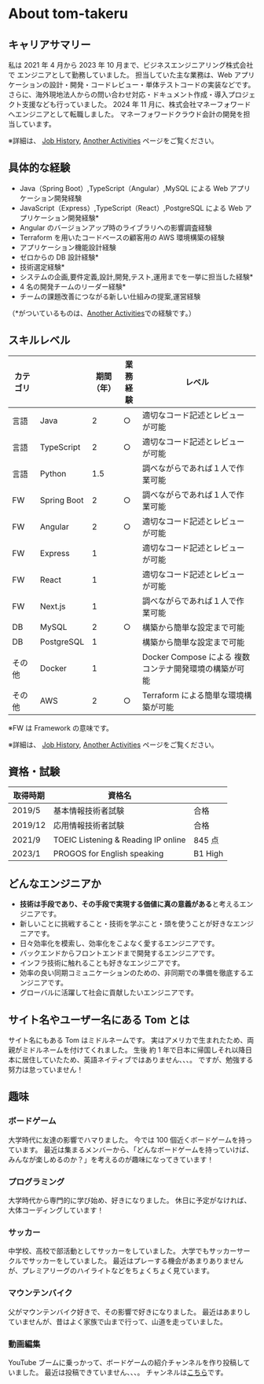 # About tom-takeru

## キャリアサマリー

私は 2021 年 4 月から 2023 年 10 月まで、ビジネスエンジニアリング株式会社で エンジニアとして勤務していました。
担当していた主な業務は、Web アプリケーションの設計・開発・コードレビュー・単体テストコードの実装などです。
さらに、海外現地法人からの問い合わせ対応・ドキュメント作成・導入プロジェクト支援なども行っていました。
2024 年 11 月に、株式会社マネーフォワードへエンジニアとして転職しました。
マネーフォワードクラウド会計の開発を担当しています。

※詳細は、 <a href='/jobHistory'>Job History</a>, <a href='/anotherActivities'>Another Activities</a> ページをご覧ください。

## 具体的な経験

- Java（Spring Boot）,TypeScript（Angular）,MySQL による Web アプリケーション開発経験
- JavaScript（Express）,TypeScript（React）,PostgreSQL による Web アプリケーション開発経験\*
- Angular のバージョンアップ時のライブラリへの影響調査経験
- Terraform を用いたコードベースの顧客用の AWS 環境構築の経験
- アプリケーション機能設計経験
- ゼロからの DB 設計経験\*
- 技術選定経験\*
- システムの企画,要件定義,設計,開発,テスト,運用までを一挙に担当した経験\*
- 4 名の開発チームのリーダー経験\*
- チームの課題改善につながる新しい仕組みの提案,運営経験

（\*がついているものは、<a href='/anotherActivities'>Another Activities</a>での経験です。）

## スキルレベル

| カテゴリ |             | 期間<br>（年） | 業務<br>経験 | レベル                                                 |
| -------- | ----------- | -------------- | ------------ | ------------------------------------------------------ |
| 言語     | Java        | 2              | ○            | 適切なコード記述とレビューが可能                       |
| 言語     | TypeScript  | 2              | ○            | 適切なコード記述とレビューが可能                       |
| 言語     | Python      | 1.5            |              | 調べながらであれば１人で作業可能                       |
| FW       | Spring Boot | 2              | ○            | 調べながらであれば１人で作業可能                       |
| FW       | Angular     | 2              | ○            | 適切なコード記述とレビューが可能                       |
| FW       | Express     | 1              |              | 適切なコード記述とレビューが可能                       |
| FW       | React       | 1              |              | 適切なコード記述とレビューが可能                       |
| FW       | Next.js     | 1              |              | 調べながらであれば１人で作業可能                       |
| DB       | MySQL       | 2              | ○            | 構築から簡単な設定まで可能                             |
| DB       | PostgreSQL  | 1              |              | 構築から簡単な設定まで可能                             |
| その他   | Docker      | 1              |              | Docker Compose による 複数コンテナ開発環境の構築が可能 |
| その他   | AWS         | 2              | ○            | Terraform による簡単な環境構築が可能                   |

※FW は Framework の意味です。

※詳細は、 <a href='/jobHistory'>Job History</a>, <a href='/anotherActivities'>Another Activities</a> ページをご覧ください。

## 資格・試験

| 取得時期 | 資格名                              |         |
| -------- | ----------------------------------- | ------- |
| 2019/5   | 基本情報技術者試験                  | 合格    |
| 2019/12  | 応用情報技術者試験                  | 合格    |
| 2021/9   | TOEIC Listening & Reading IP online | 845 点  |
| 2023/1   | PROGOS for English speaking         | B1 High |

## どんなエンジニアか

- **技術は手段であり、その手段で実現する価値に真の意義がある**と考えるエンジニアです。
- 新しいことに挑戦すること・技術を学ぶこと・頭を使うことが好きなエンジニアです。
- 日々効率化を模索し、効率化をこよなく愛するエンジニアです。
- バックエンドからフロントエンドまで開発するエンジニアです。
- インフラ技術に触れることも好きなエンジニアです。
- 効率の良い同期コミュニケーションのための、非同期での準備を徹底するエンジニアです。
- グローバルに活躍して社会に貢献したいエンジニアです。

## サイト名やユーザー名にある Tom とは

サイト名にもある Tom はミドルネームです。
実はアメリカで生まれたため、両親がミドルネームを付けてくれました。
生後 約 1 年で日本に帰国しそれ以降日本に居住していたため、英語ネイティブではありません、、、。
ですが、勉強する努力は怠っていません！

## 趣味

### ボードゲーム

大学時代に友達の影響でハマりました。
今では 100 個近くボードゲームを持っています。
最近は集まるメンバーから、「どんなボードゲームを持っていけば、みんなが楽しめるのか？」を考えるのが趣味になってきています！

### プログラミング

大学時代から専門的に学び始め、好きになりました。
休日に予定がなければ、大体コーディングしています！

### サッカー

中学校、高校で部活動としてサッカーをしていました。
大学でもサッカーサークルでサッカーをしていました。
最近はプレーする機会があまりありませんが、プレミアリーグのハイライトなどをちょくちょく見ています。

### マウンテンバイク

父がマウンテンバイク好きで、その影響で好きになりました。
最近はあまりしていませんが、昔はよく家族で山まで行って、山道を走っていました。

### 動画編集

YouTube ブームに乗っかって、ボードゲームの紹介チャンネルを作り投稿していました。
最近は投稿できていません、、、。
チャンネルは[こちら](https://www.youtube.com/@jacob-borad-game)です。
